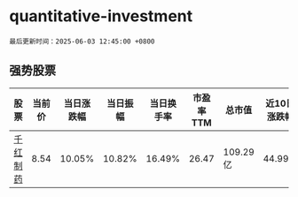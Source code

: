 # quantitative-investment

`最后更新时间：2025-06-03 12:45:00 +0800`

## 强势股票

|股票|当前价|当日涨跌幅|当日振幅|当日换手率|市盈率TTM|总市值|近10日涨跌幅|
|----|----|----|----|----|----|----|----|
|[千红制药](https://xueqiu.com/S/SZ002550)|8.54|10.05%|10.82%|16.49%|26.47|109.29亿|44.99%|
